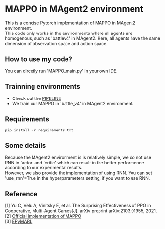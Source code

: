 # MAPPO in MAgent2 environment
This is a concise Pytorch implementation of MAPPO in MAgent2 environment.<br />
This code only works in the environments where all agents are homogenous, such as 'battlev4' in MAgent2. Here, all agents have the same dimension of observation space and action space.<br />

## How to use my code?  
You can dircetly run 'MAPPO_main.py' in your own IDE.<br />

## Trainning environments
- Check out the [PIPELINE](https://colab.research.google.com/drive/1veHUQ3242LK_JJA9LmIPq3T2U95ANHTF)
- We train our MAPPO in 'battle_v4' in MAgent2 environment.<br />

## Requirements
```
pip install -r requirements.txt
```

## Some details
Because the MAgent2 environment is is relatively simple, we do not use RNN in 'actor' and 'critic' which can result in the better performence according to our experimental results.<br />
However, we also provide the implementation of using RNN. You can set 'use_rnn'=True in the hyperparameters setting, if you want to use RNN.<br />

## Reference
[1] Yu C, Velu A, Vinitsky E, et al. The Surprising Effectiveness of PPO in Cooperative, Multi-Agent Games[J]. arXiv preprint arXiv:2103.01955, 2021.<br />
[2] [Official implementation of MAPPO](https://github.com/marlbenchmark/on-policy)<br />
[3] [EPyMARL](https://github.com/uoe-agents/epymarl)
